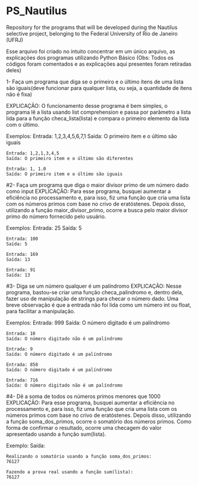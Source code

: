 # PS_Nautilus
Repository for the programs that will be developed during the Nautilus selective project, belonging to the Federal University of Rio de Janeiro (UFRJ)

Esse arquivo foi criado no intuito concentrar em um único arquivo, as explicações dos programas utilizando Python Básico
(Obs: Todos os códigos foram comentados e as explicações aqui presentes foram retiradas deles)

1- Faça um programa que diga se o primeiro e o último ítens de uma
lista são iguais(deve funcionar para qualquer lista, ou seja, a
quantidade de ítens não é fixa)

EXPLICAÇÃO:
O funcionamento desse programa é bem simples, o programa lê a lista
usando list comprehension e passa por parâmetro a lista lida para a
função checa_lista(lista) e compara o primeiro elemento da lista com
o último.

Exemplos:
    Entrada: 1,2,3,4,5,6,7,1
    Saída: O primeiro item e o último são iguais

    Entrada: 1,2,1,3,4,5
    Saída: O primeiro item e o último são diferentes

    Entrada: 1, 1.0
    Saída: O primeiro item e o último são iguais



#2- Faça um programa que diga o maior divisor primo de um número dado como input
EXPLICAÇÃO:
Para esse programa, busquei aumentar a eficiência no processamento
e, para isso, fiz uma função que cria uma lista com os números primos
com base no crivo de eratóstenes. Depois disso, utilizando a função
maior_divisor_primo, ocorre a busca pelo maior divisor primo do número
fornecido pelo usuário.

Exemplos:
    Entrada: 25
    Saída: 5

    Entrada: 100
    Saída: 5

    Entrada: 169
    Saída: 13

    Entrada: 91
    Saída: 13



#3- Diga se um número qualquer é um palíndromo
EXPLICAÇÃO:
Nesse programa, bastou-se criar uma função checa_palindromo e, dentro
dela, fazer uso de manipulação de strings para checar o número dado.
Uma breve observação é que a entrada não foi lida como um número int
ou float, para facilitar a manipulação.

Exemplos:
    Entrada: 999
    Saída: O número digitado é um palíndromo

    Entrada: 10
    Saída: O número digitado não é um palíndromo

    Entrada: 9
    Saída: O número digitado é um palíndromo

    Entrada: 858
    Saída: O número digitado é um palíndromo

    Entrada: 716
    Saída: O número digitado não é um palíndromo



#4- Dê a soma de todos os números primos menores que 1000
EXPLICAÇÃO:
Para esse programa, busquei aumentar a eficiência no processamento
e, para isso, fiz uma função que cria uma lista com os números primos
com base no crivo de eratóstenes. Depois disso, utilizando a função
soma_dos_primos, ocorre o somatório dos números primos. Como forma
de confirmar o resultado, ocorre uma checagem do valor apresentado
usando a função sum(lista). 

Exemplo:
    Saída:
    
    Realizando o somatório usando a função soma_dos_primos:
    76127

    Fazendo a prova real usando a função sum(lista):
    76127
